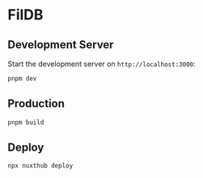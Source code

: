 # FilDB

## Development Server
Start the development server on `http://localhost:3000`:

```bash
pnpm dev
```

## Production
```bash
pnpm build
```

## Deploy
```bash
npx nuxthub deploy
```

